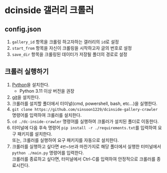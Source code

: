 # dcinside 갤러리 크롤러
## config.json
1. `gallery_id` 항목을 크롤링 하고자하는 갤러리의 `id`로 설정  
2. `start_from` 항목을 자신이 크롤링을 시작하고자 글의 번호로 설정  
3. `save_dir` 항목을 크롤링된 데이터가 저장될 폴더의 경로로 설정  

## 크롤러 실행하기  
1. [Python](https://www.python.org/downloads/)을 설치한다.  
    - Python 3.11 이상 버전을 권장  
2. [git](https://git-scm.com/downloads)을 설치한다.  
3. 크롤러를 설치할 폴더에서 터미널(cmd, powershell, bash, etc...)을 실행한다.  
4. `git clone https://github.com/sinsoon1229/dcinside-gallery-crawler` 명령어를 입력하여 크롤러를 설치한다.  
5. `cd ./dc-inside-crawler` 명령어를 실행하여 크롤러가 설치된 폴더로 이동한다.  
6. 터미널에 다음 후속 명령어 `pip install -r ./requirements.txt`를 입력하여 요구 패키지를 설치한다.  
또는, 크롤러를 실행하여 요구 패키지를 자동으로 설치한다.  
7. 크롤러를 실행하고 싶다면 `4번`~`5번`과 마찬가지로 해당 폴더에서 실행한 터미널에서 `python ./main.py` 명령어를 입력한다.  
크롤러를 종료하고 싶다면, 터미널에서 Ctrl-C를 입력하여 안정적으로 크롤러를 종료시킨다.  
